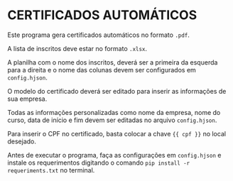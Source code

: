 # CERTIFICADOS AUTOMÁTICOS
Este programa gera certificados automáticos no formato ```.pdf```.

A lista de inscritos deve estar no formato ```.xlsx```.

A planilha com o nome dos inscritos, deverá ser a primeira da esquerda para a direita e o nome das colunas devem ser configurados em ```config.hjson```.

O modelo do certificado deverá ser editado para inserir as informações de sua empresa.

Todas as informações personalizadas como nome da empresa, nome do curso, data de início e fim devem ser editadas no arquivo ```config.hjson```.

Para inserir o CPF no certificado, basta colocar a chave ```{{ cpf }}``` no local desejado.

Antes de executar o programa, faça as configurações em ```config.hjson``` e instale os requerimentos digitando o comando ```pip install -r requeriments.txt``` no terminal.



